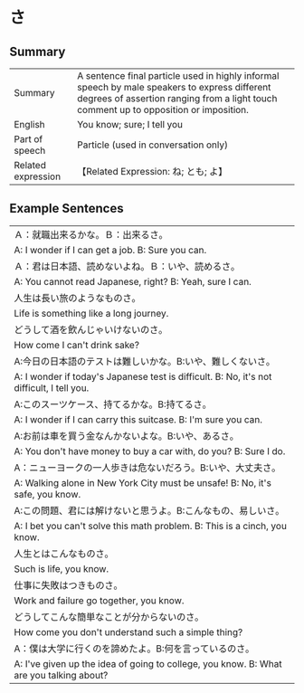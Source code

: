 # さ

## Summary

<table><tr>   <td>Summary</td>   <td>A sentence final particle used in highly informal speech by male speakers to express different degrees of assertion ranging from a light touch comment up to opposition or imposition.</td></tr><tr>   <td>English</td>   <td>You know; sure; I tell you</td></tr><tr>   <td>Part of speech</td>   <td>Particle (used in conversation only)</td></tr><tr>   <td>Related expression</td>   <td>【Related Expression: ね; とも; よ】</td></tr></table>

## Example Sentences

<table><tr><td>Ａ：就職出来るかな。Ｂ：出来るさ。</td></tr><tr><td>A: I wonder if I can get a job. B: Sure you can.</td></tr><tr><td>Ａ：君は日本語、読めないよね。Ｂ：いや、読めるさ。</td></tr><tr><td>A: You cannot read Japanese, right? B: Yeah, sure I can.</td></tr><tr><td>人生は長い旅のようなものさ。</td></tr><tr><td>Life is something like a long journey.</td></tr><tr><td>どうして酒を飲んじゃいけないのさ。</td></tr><tr><td>How come I can't drink sake?</td></tr><tr><td>A:今日の日本語のテストは難しいかな。B:いや、難しくないさ。</td></tr><tr><td>A: I wonder if today's Japanese test is difficult. B: No, it's not difficult, I tell you.</td></tr><tr><td>A:このスーツケース、持てるかな。B:持てるさ。</td></tr><tr><td>A: I wonder if I can carry this suitcase. B: I'm sure you can.</td></tr><tr><td>A:お前は車を買う金なんかないよな。B:いや、あるさ。</td></tr><tr><td>A: You don't have money to buy a car with, do you? B: Sure I do.</td></tr><tr><td>A：ニューヨークの一人歩きは危ないだろう。B:いや、大丈夫さ。</td></tr><tr><td>A: Walking alone in New York City must be unsafe! B: No, it's safe, you know.</td></tr><tr><td>A:この問題、君には解けないと思うよ。B:こんなもの、易しいさ。</td></tr><tr><td>A: I bet you can't solve this math problem. B: This is a cinch, you know.</td></tr><tr><td>人生とはこんなものさ。</td></tr><tr><td>Such is life, you know.</td></tr><tr><td>仕事に失敗はつきものさ。</td></tr><tr><td>Work and failure go together, you know.</td></tr><tr><td>どうしてこんな簡単なことが分からないのさ。</td></tr><tr><td>How come you don't understand such a simple thing?</td></tr><tr><td>A：僕は大学に行くのを諦めたよ。B:何を言っているのさ。</td></tr><tr><td>A: I've given up the idea of going to college, you know. B: What are you talking about?</td></tr></table>

